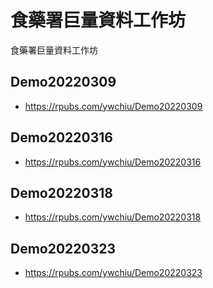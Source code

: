 # 食藥署巨量資料工作坊
食藥署巨量資料工作坊

## Demo20220309
- https://rpubs.com/ywchiu/Demo20220309

## Demo20220316
- https://rpubs.com/ywchiu/Demo20220316

## Demo20220318
- https://rpubs.com/ywchiu/Demo20220318

## Demo20220323
- https://rpubs.com/ywchiu/Demo20220323
